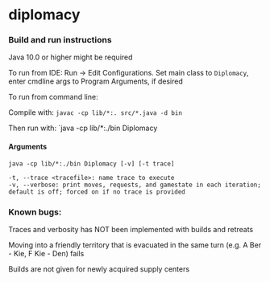 # diplomacy

### Build and run instructions

Java 10.0 or higher might be required

To run from IDE: Run -> Edit Configurations.  Set main class to `Diplomacy`, enter cmdline args to Program Arguments, if desired

To run from command line:
 
Compile with:
`javac -cp lib/*:. src/*.java -d bin`

Then run with:
`java -cp lib/*:./bin Diplomacy <args>

#### Arguments
    java -cp lib/*:./bin Diplomacy [-v] [-t trace]

    -t, --trace <tracefile>: name trace to execute
    -v, --verbose: print moves, requests, and gamestate in each iteration; default is off; forced on if no trace is provided


### Known bugs:
Traces and verbosity has NOT been implemented with builds and retreats

Moving into a friendly territory that is evacuated in the same turn (e.g. A Ber - Kie, F Kie - Den) fails

Builds are not given for newly acquired supply centers